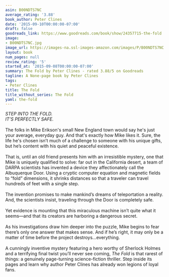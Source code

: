 ```yaml
---
asin: B00NDTS7NC
average_rating: '3.88'
book_author: Peter Clines
date: '2015-09-10T00:00:00-07:00'
draft: false
goodreads_link: https://www.goodreads.com/book/show/24357715-the-fold
image:
- B00NDTS7NC.jpg
image_url: https://images-na.ssl-images-amazon.com/images/P/B00NDTS7NC.01._SCLZZZZZZZ.jpg
layout: book
num_pages: null
review_rating: '5'
started_at: '2015-09-08T00:00:00-07:00'
summary: The Fold by Peter Clines - rated 3.88/5 on Goodreads
tagline: A None-page book by Peter Clines
tags:
- Peter Clines
title: The Fold
title_without_series: The Fold
yaml: the-fold
---
```


<i>STEP INTO THE FOLD.</i><br /><i> IT’S PERFECTLY SAFE. <br /></i><br /> The folks in Mike Erikson's small New England town would say he's just your average, everyday guy. And that's exactly how Mike likes it. Sure, the life he's chosen isn’t much of a challenge to someone with his unique gifts, but he’s content with his quiet and peaceful existence.  <br /><br /> That is, until an old friend presents him with an irresistible mystery, one that Mike is uniquely qualified to solve: far out in the California desert, a team of DARPA scientists has invented a device they affectionately call the Albuquerque Door. Using a cryptic computer equation and magnetic fields to “fold” dimensions, it shrinks distances so that a traveler can travel hundreds of feet with a single step. <br /><br />The invention promises to make mankind’s dreams of teleportation a reality. And, the scientists insist, traveling through the Door is completely safe. <br /><br /> Yet evidence is mounting that this miraculous machine isn’t quite what it seems—and that its creators are harboring a dangerous secret.  <br /><br />As his investigations draw him deeper into the puzzle, Mike begins to fear there’s only one answer that makes sense. And if he’s right, it may only be a matter of time before the project destroys…everything.  <br /><br />A cunningly inventive mystery featuring a hero worthy of Sherlock Holmes and a terrifying final twist you’ll never see coming,<i> The Fold</i> is that rarest of things: a genuinely page-turning science-fiction thriller. Step inside its pages and learn why author Peter Clines has already won legions of loyal fans.